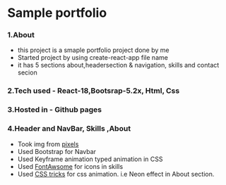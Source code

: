 # Sample portfolio

### 1.About

+ this project is a smaple portfolio project done by me
+ Started project by using create-react-app file name
+ it has 5 sections about,headersection & navigation, skills and contact secion

### 2.Tech used - React-18,Bootsrap-5.2x, Html, Css

### 3.Hosted in - Github pages
 
### 4.Header and NavBar, Skills ,About

+ Took img from [pixels](https://www.pexels.com/)
+ Used Bootstrap for Navbar
+ Used Keyframe animation typed animation in CSS
+ Used [FontAwsome](https://fontawesome.com/icons) for icons in skills
+ Used [CSS tricks](https://css-tricks.com/how-to-create-neon-text-with-css/) for css animation. i.e Neon effect in About section.

